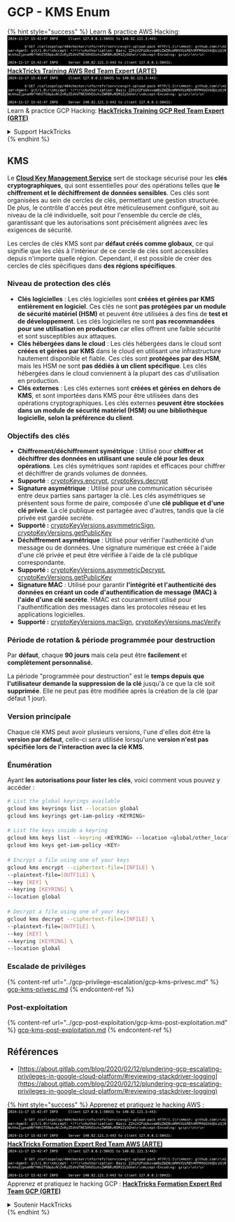 # GCP - KMS Enum

{% hint style="success" %}
Learn & practice AWS Hacking:<img src="../../../.gitbook/assets/image (1).png" alt="" data-size="line">[**HackTricks Training AWS Red Team Expert (ARTE)**](https://training.hacktricks.xyz/courses/arte)<img src="../../../.gitbook/assets/image (1).png" alt="" data-size="line">\
Learn & practice GCP Hacking: <img src="../../../.gitbook/assets/image (2).png" alt="" data-size="line">[**HackTricks Training GCP Red Team Expert (GRTE)**<img src="../../../.gitbook/assets/image (2).png" alt="" data-size="line">](https://training.hacktricks.xyz/courses/grte)

<details>

<summary>Support HackTricks</summary>

* Check the [**subscription plans**](https://github.com/sponsors/carlospolop)!
* **Join the** 💬 [**Discord group**](https://discord.gg/hRep4RUj7f) or the [**telegram group**](https://t.me/peass) or **follow** us on **Twitter** 🐦 [**@hacktricks\_live**](https://twitter.com/hacktricks\_live)**.**
* **Share hacking tricks by submitting PRs to the** [**HackTricks**](https://github.com/carlospolop/hacktricks) and [**HackTricks Cloud**](https://github.com/carlospolop/hacktricks-cloud) github repos.

</details>
{% endhint %}

## KMS

Le [**Cloud Key Management Service**](https://cloud.google.com/kms/docs/) sert de stockage sécurisé pour les **clés cryptographiques**, qui sont essentielles pour des opérations telles que **le chiffrement et le déchiffrement de données sensibles**. Ces clés sont organisées au sein de cercles de clés, permettant une gestion structurée. De plus, le contrôle d'accès peut être méticuleusement configuré, soit au niveau de la clé individuelle, soit pour l'ensemble du cercle de clés, garantissant que les autorisations sont précisément alignées avec les exigences de sécurité.

Les cercles de clés KMS sont par **défaut créés comme globaux**, ce qui signifie que les clés à l'intérieur de ce cercle de clés sont accessibles depuis n'importe quelle région. Cependant, il est possible de créer des cercles de clés spécifiques dans **des régions spécifiques**.

### Niveau de protection des clés

* **Clés logicielles** : Les clés logicielles sont **créées et gérées par KMS entièrement en logiciel**. Ces clés ne sont **pas protégées par un module de sécurité matériel (HSM)** et peuvent être utilisées à des fins de **test et de développement**. Les clés logicielles ne sont **pas recommandées pour une utilisation en production** car elles offrent une faible sécurité et sont susceptibles aux attaques.
* **Clés hébergées dans le cloud** : Les clés hébergées dans le cloud sont **créées et gérées par KMS** dans le cloud en utilisant une infrastructure hautement disponible et fiable. Ces clés sont **protégées par des HSM**, mais les HSM ne sont **pas dédiés à un client spécifique**. Les clés hébergées dans le cloud conviennent à la plupart des cas d'utilisation en production.
* **Clés externes** : Les clés externes sont **créées et gérées en dehors de KMS**, et sont importées dans KMS pour être utilisées dans des opérations cryptographiques. Les clés externes **peuvent être stockées dans un module de sécurité matériel (HSM) ou une bibliothèque logicielle, selon la préférence du client**.

### Objectifs des clés

* **Chiffrement/déchiffrement symétrique** : Utilisé pour **chiffrer et déchiffrer des données en utilisant une seule clé pour les deux opérations**. Les clés symétriques sont rapides et efficaces pour chiffrer et déchiffrer de grands volumes de données.
* **Supporté** : [cryptoKeys.encrypt](https://cloud.google.com/kms/docs/reference/rest/v1/projects.locations.keyRings.cryptoKeys/encrypt), [cryptoKeys.decrypt](https://cloud.google.com/kms/docs/reference/rest/v1/projects.locations.keyRings.cryptoKeys/decrypt)
* **Signature asymétrique** : Utilisé pour une communication sécurisée entre deux parties sans partager la clé. Les clés asymétriques se présentent sous forme de paire, composée d'une **clé publique et d'une clé privée**. La clé publique est partagée avec d'autres, tandis que la clé privée est gardée secrète.
* **Supporté :** [cryptoKeyVersions.asymmetricSign](https://cloud.google.com/kms/docs/reference/rest/v1/projects.locations.keyRings.cryptoKeys.cryptoKeyVersions/asymmetricSign), [cryptoKeyVersions.getPublicKey](https://cloud.google.com/kms/docs/reference/rest/v1/projects.locations.keyRings.cryptoKeys.cryptoKeyVersions/getPublicKey)
* **Déchiffrement asymétrique** : Utilisé pour vérifier l'authenticité d'un message ou de données. Une signature numérique est créée à l'aide d'une clé privée et peut être vérifiée à l'aide de la clé publique correspondante.
* **Supporté :** [cryptoKeyVersions.asymmetricDecrypt](https://cloud.google.com/kms/docs/reference/rest/v1/projects.locations.keyRings.cryptoKeys.cryptoKeyVersions/asymmetricDecrypt), [cryptoKeyVersions.getPublicKey](https://cloud.google.com/kms/docs/reference/rest/v1/projects.locations.keyRings.cryptoKeys.cryptoKeyVersions/getPublicKey)
* **Signature MAC** : Utilisé pour garantir **l'intégrité et l'authenticité des données en créant un code d'authentification de message (MAC) à l'aide d'une clé secrète**. HMAC est couramment utilisé pour l'authentification des messages dans les protocoles réseau et les applications logicielles.
* **Supporté :** [cryptoKeyVersions.macSign](https://cloud.google.com/kms/docs/reference/rest/v1/projects.locations.keyRings.cryptoKeys.cryptoKeyVersions/macSign), [cryptoKeyVersions.macVerify](https://cloud.google.com/kms/docs/reference/rest/v1/projects.locations.keyRings.cryptoKeys.cryptoKeyVersions/macVerify)

### Période de rotation & période programmée pour destruction

Par **défaut**, chaque **90 jours** mais cela peut être **facilement** et **complètement personnalisé.**

La période "programmée pour destruction" est le **temps depuis que l'utilisateur demande la suppression de la clé** jusqu'à ce que la clé soit **supprimée**. Elle ne peut pas être modifiée après la création de la clé (par défaut 1 jour).

### Version principale

Chaque clé KMS peut avoir plusieurs versions, l'une d'elles doit être la **version par défaut**, celle-ci sera utilisée lorsqu'une **version n'est pas spécifiée lors de l'interaction avec la clé KMS**.

### Énumération

Ayant **les autorisations pour lister les clés**, voici comment vous pouvez y accéder :
```bash
# List the global keyrings available
gcloud kms keyrings list --location global
gcloud kms keyrings get-iam-policy <KEYRING>

# List the keys inside a keyring
gcloud kms keys list --keyring <KEYRING> --location <global/other_locations>
gcloud kms keys get-iam-policy <KEY>

# Encrypt a file using one of your keys
gcloud kms encrypt --ciphertext-file=[INFILE] \
--plaintext-file=[OUTFILE] \
--key [KEY] \
--keyring [KEYRING] \
--location global

# Decrypt a file using one of your keys
gcloud kms decrypt --ciphertext-file=[INFILE] \
--plaintext-file=[OUTFILE] \
--key [KEY] \
--keyring [KEYRING] \
--location global
```
### Escalade de privilèges

{% content-ref url="../gcp-privilege-escalation/gcp-kms-privesc.md" %}
[gcp-kms-privesc.md](../gcp-privilege-escalation/gcp-kms-privesc.md)
{% endcontent-ref %}

### Post-exploitation

{% content-ref url="../gcp-post-exploitation/gcp-kms-post-exploitation.md" %}
[gcp-kms-post-exploitation.md](../gcp-post-exploitation/gcp-kms-post-exploitation.md)
{% endcontent-ref %}

## Références

* [https://about.gitlab.com/blog/2020/02/12/plundering-gcp-escalating-privileges-in-google-cloud-platform/#reviewing-stackdriver-logging](https://about.gitlab.com/blog/2020/02/12/plundering-gcp-escalating-privileges-in-google-cloud-platform/#reviewing-stackdriver-logging)

{% hint style="success" %}
Apprenez et pratiquez le hacking AWS :<img src="../../../.gitbook/assets/image (1).png" alt="" data-size="line">[**HackTricks Formation Expert Red Team AWS (ARTE)**](https://training.hacktricks.xyz/courses/arte)<img src="../../../.gitbook/assets/image (1).png" alt="" data-size="line">\
Apprenez et pratiquez le hacking GCP : <img src="../../../.gitbook/assets/image (2).png" alt="" data-size="line">[**HackTricks Formation Expert Red Team GCP (GRTE)**<img src="../../../.gitbook/assets/image (2).png" alt="" data-size="line">](https://training.hacktricks.xyz/courses/grte)

<details>

<summary>Soutenir HackTricks</summary>

* Consultez les [**plans d'abonnement**](https://github.com/sponsors/carlospolop) !
* **Rejoignez le** 💬 [**groupe Discord**](https://discord.gg/hRep4RUj7f) ou le [**groupe telegram**](https://t.me/peass) ou **suivez-nous** sur **Twitter** 🐦 [**@hacktricks\_live**](https://twitter.com/hacktricks\_live)**.**
* **Partagez des astuces de hacking en soumettant des PR aux** [**HackTricks**](https://github.com/carlospolop/hacktricks) et [**HackTricks Cloud**](https://github.com/carlospolop/hacktricks-cloud) dépôts github.

</details>
{% endhint %}

